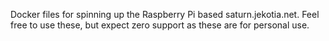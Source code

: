 Docker files for spinning up the Raspberry Pi based saturn.jekotia.net. Feel free to use these, but expect zero support as these are for personal use.
